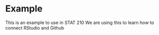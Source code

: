 # Example
This is an example to use in STAT 210
We are using this to learn how to connect RStudio and Github
